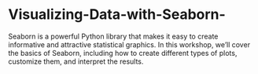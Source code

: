 # Visualizing-Data-with-Seaborn-
Seaborn is a powerful Python library that makes it easy to create informative and attractive statistical graphics. In this workshop, we’ll cover the basics of Seaborn, including how to create different types of plots, customize them, and interpret the results.
